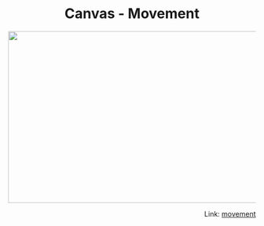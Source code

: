 <h1 align = "center">Canvas - Movement</h1>

<p align = "center">
    <img src="./_img/movement.gif" width="550px" height="350px" />
</p>
<p align = "Right">
Link:
    <a href = "https://www.youtube.com/watch?v=k6gPJLYDtIY&list=PLclUTiUoLCbAHv7L2x4BzHdWRmhv1Hs63&index=2&t=11s">
    movement
    </a>
</p>